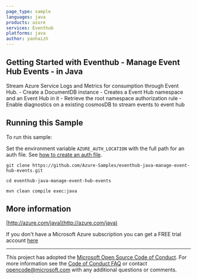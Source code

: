 ```yaml
---
page_type: sample
languages: java
products: azure
services: Eventhub
platforms: java
author: yaohaizh
---
```


## Getting Started with Eventhub - Manage Event Hub Events - in Java ##


  Stream Azure Service Logs and Metrics for consumption through Event Hub.
    - Create a DocumentDB instance
    - Creates a Event Hub namespace and an Event Hub in it
    - Retrieve the root namespace authorization rule
    - Enable diagnostics on a existing cosmosDB to stream events to event hub
 

## Running this Sample ##

To run this sample:

Set the environment variable `AZURE_AUTH_LOCATION` with the full path for an auth file. See [how to create an auth file](https://github.com/Azure/azure-libraries-for-java/blob/master/AUTH.md).

    git clone https://github.com/Azure-Samples/eventhub-java-manage-event-hub-events.git

    cd eventhub-java-manage-event-hub-events

    mvn clean compile exec:java

## More information ##

[http://azure.com/java](http://azure.com/java)

If you don't have a Microsoft Azure subscription you can get a FREE trial account [here](http://go.microsoft.com/fwlink/?LinkId=330212)

---

This project has adopted the [Microsoft Open Source Code of Conduct](https://opensource.microsoft.com/codeofconduct/). For more information see the [Code of Conduct FAQ](https://opensource.microsoft.com/codeofconduct/faq/) or contact [opencode@microsoft.com](mailto:opencode@microsoft.com) with any additional questions or comments.